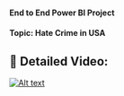 #### End to End Power BI Project
#### Topic: Hate Crime in USA 

## 🔴 Detailed Video: 

[![Alt text](https://raw.githubusercontent.com/pik1989/HateCrime-DataAnalysis-PowerBI/main/Power%20BI%20Project%20.png)](https://www.youtube.com/watch?v=ozK39v9KneY)
